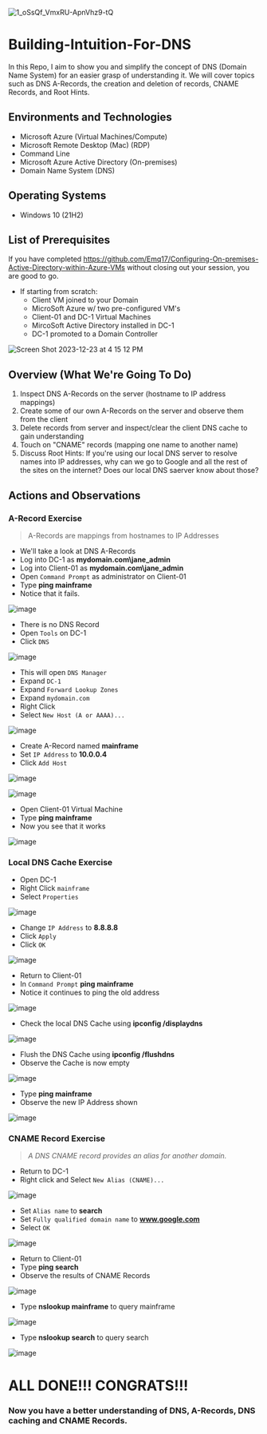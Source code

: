 <p align="center">

![1_oSsQf_VmxRU-ApnVhz9-tQ](https://github.com/Emq17/Building-Intuition-For-DNS/assets/147126755/5b1002fe-9ef1-480b-aca2-87ec620e8638)

</p>

# Building-Intuition-For-DNS


In this Repo, I aim to show you and simplify the concept of DNS (Domain Name System) for an easier grasp of understanding it. We will cover topics such as DNS A-Records, the creation and deletion of records, CNAME Records, and Root Hints.


<h2>Environments and Technologies</h2>

- Microsoft Azure (Virtual Machines/Compute)
- Microsoft Remote Desktop (Mac) (RDP)
- Command Line
- Microsoft Azure Active Directory (On-premises)
- Domain Name System (DNS)

<h2>Operating Systems</h2>

- Windows 10 (21H2)

<h2>List of Prerequisites</h2>

If you have completed https://github.com/Emq17/Configuring-On-premises-Active-Directory-within-Azure-VMs without closing out your session, you are good to go.
- If starting from scratch:
  - Client VM joined to your Domain
  - MicroSoft Azure w/ two pre-configured VM's
  - Client-01 and DC-1 Virtual Machines
  - MircoSoft Active Directory installed in DC-1
  - DC-1 promoted to a Domain Controller
  

![Screen Shot 2023-12-23 at 4 15 12 PM](https://github.com/Emq17/Building-Intuition-For-DNS/assets/147126755/c269c7e1-0b49-4090-b4d2-d69d95d68b08)


<h2>Overview (What We're Going To Do)</h2>

1. Inspect DNS A-Records on the server (hostname to IP address mappings)
2. Create some of our own A-Records on the server and observe them from the client
3. Delete records from server and inspect/clear the client DNS cache to gain understanding
4. Touch on "CNAME" records (mapping one name to another name)
5. Discuss Root Hints: If you're using our local DNS server to resolve names into IP addresses, why can we go to Google and all the rest of the sites on the internet? Does our local DNS saerver know about those?

<h2>Actions and Observations</h2>

<h3>A-Record Exercise</h3>

>A-Records are mappings from hostnames to IP Addresses

- We'll take a look at DNS A-Records 
- Log into DC-1 as **mydomain.com\jane_admin**
- Log into Client-01 as **mydomain.com\jane_admin**
- Open `Command Prompt` as administrator on Client-01
- Type **ping mainframe**
- Notice that it fails.

![image](https://github.com/CarlosAlvarado0718/DNS-Intuition/assets/140138198/65164576-efd0-4be1-a458-b9ba3321061d)


- There is no DNS Record
- Open `Tools` on DC-1 
- Click `DNS`

![image](https://github.com/CarlosAlvarado0718/DNS-Intuition/assets/140138198/4f7ba249-77b6-49d0-90fb-e32f8bb8be3f)

- This will open `DNS Manager`
- Expand `DC-1`
- Expand `Forward Lookup Zones`
- Expand `mydomain.com`
- Right Click
- Select `New Host (A or AAAA)...`

![image](https://github.com/CarlosAlvarado0718/DNS-Intuition/assets/140138198/702f70db-edaf-4847-b97a-8fca34dbd13c)

- Create A-Record named **mainframe**
- Set `IP Address` to **10.0.0.4**
- Click `Add Host`

![image](https://github.com/CarlosAlvarado0718/DNS-Intuition/assets/140138198/752e56ee-8268-42fc-86f8-93266766fbfd)

![image](https://github.com/CarlosAlvarado0718/DNS-Intuition/assets/140138198/1e3ef3dd-fd4c-4089-ba37-8ac5e0472b3d)

- Open Client-01 Virtual Machine
- Type **ping mainframe**
- Now you see that it works

![image](https://github.com/CarlosAlvarado0718/DNS-Intuition/assets/140138198/2cca91be-5694-42df-8a60-d046dc5ad15c)

<h3>Local DNS Cache Exercise</h3>

- Open DC-1
- Right Click `mainframe`
- Select `Properties`

![image](https://github.com/CarlosAlvarado0718/DNS-Intuition/assets/140138198/7abd0b4e-4e22-4792-91cf-52e1c29ed6bc)

- Change `IP Address` to **8.8.8.8**
- Click `Apply`
- Click `OK`

![image](https://github.com/CarlosAlvarado0718/DNS-Intuition/assets/140138198/d3c65d72-403b-4b38-8a62-59d5f1c3c811)

- Return to Client-01
- In `Command Prompt` **ping mainframe**
- Notice it continues to ping the old address

![image](https://github.com/CarlosAlvarado0718/DNS-Intuition/assets/140138198/08fb07a4-13a4-4a43-be14-021f830af9e8)

- Check the local DNS Cache using **ipconfig /displaydns**

![image](https://github.com/CarlosAlvarado0718/DNS-Intuition/assets/140138198/3e855107-317b-4599-9fac-76c0bab5d039)

- Flush the DNS Cache using **ipconfig /flushdns**
- Observe the Cache is now empty

![image](https://github.com/CarlosAlvarado0718/DNS-Intuition/assets/140138198/71e90d84-321b-4d62-9e34-6635746fa2a9)

- Type **ping mainframe**
- Observe the new IP Address shown

![image](https://github.com/CarlosAlvarado0718/DNS-Intuition/assets/140138198/7c810328-ecab-4fb5-89f0-3c631e5b0aa6)

<h3>CNAME Record Exercise</h3>

>_A DNS CNAME record provides an alias for another domain._


- Return to DC-1
- Right click and Select `New Alias (CNAME)...`

![image](https://github.com/CarlosAlvarado0718/DNS-Intuition/assets/140138198/083b6c9b-6543-421c-ab5a-5d699c19556f)

- Set `Alias name` to **search**
- Set `Fully qualified domain name` to **www.google.com**
- Select `OK`

![image](https://github.com/CarlosAlvarado0718/DNS-Intuition/assets/140138198/647d0220-f27d-4c1a-8139-e3c88d944bdb)

- Return to Client-01
- Type **ping search**
- Observe the results of CNAME Records

![image](https://github.com/CarlosAlvarado0718/DNS-Intuition/assets/140138198/79fa1b1e-6ff2-4d5c-980d-07852d0ec310)

- Type **nslookup mainframe** to query mainframe

![image](https://github.com/CarlosAlvarado0718/DNS-Intuition/assets/140138198/36c10303-75a9-4670-a25b-2693a9d67bfa)

- Type **nslookup search** to query search
  
![image](https://github.com/CarlosAlvarado0718/DNS-Intuition/assets/140138198/9673db75-615e-4a2e-9230-8c4805c50857)

<h1>ALL DONE!!! CONGRATS!!!</h1>
<h3>Now you have a better understanding of DNS, A-Records, DNS caching and CNAME Records. </h3>

